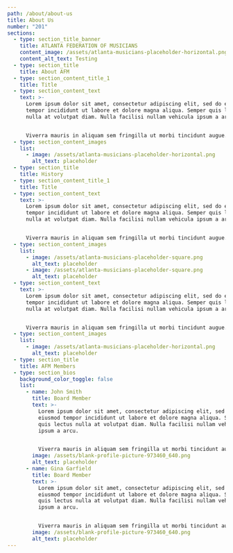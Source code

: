 ```yaml
---
path: /about/about-us
title: About Us
number: "201"
sections:
  - type: section_title_banner
    title: ATLANTA FEDERATION OF MUSICIANS
    content_image: /assets/atlanta-musicians-placeholder-horizontal.png
    content_alt_text: Testing
  - type: section_title
    title: About AFM
  - type: section_content_title_1
    title: Title
  - type: section_content_text
    text: >-
      Lorem ipsum dolor sit amet, consectetur adipiscing elit, sed do eiusmod
      tempor incididunt ut labore et dolore magna aliqua. Semper quis lectus
      nulla at volutpat diam. Nulla facilisi nullam vehicula ipsum a arcu.


      Viverra mauris in aliquam sem fringilla ut morbi tincidunt augue. Purus viverra accumsan in nisl nisi scelerisque. Pellentesque habitant morbi tristique senectus. Non odio euismod lacinia at quis risus sed vulputate odio.
  - type: section_content_images
    list:
      - image: /assets/atlanta-musicians-placeholder-horizontal.png
        alt_text: placeholder
  - type: section_title
    title: History
  - type: section_content_title_1
    title: Title
  - type: section_content_text
    text: >-
      Lorem ipsum dolor sit amet, consectetur adipiscing elit, sed do eiusmod
      tempor incididunt ut labore et dolore magna aliqua. Semper quis lectus
      nulla at volutpat diam. Nulla facilisi nullam vehicula ipsum a arcu.


      Viverra mauris in aliquam sem fringilla ut morbi tincidunt augue. Purus viverra accumsan in nisl nisi scelerisque. Pellentesque habitant morbi tristique senectus. Non odio euismod lacinia at quis risus sed vulputate odio.
  - type: section_content_images
    list:
      - image: /assets/atlanta-musicians-placeholder-square.png
        alt_text: placeholder
      - image: /assets/atlanta-musicians-placeholder-square.png
        alt_text: placeholder
  - type: section_content_text
    text: >-
      Lorem ipsum dolor sit amet, consectetur adipiscing elit, sed do eiusmod
      tempor incididunt ut labore et dolore magna aliqua. Semper quis lectus
      nulla at volutpat diam. Nulla facilisi nullam vehicula ipsum a arcu.


      Viverra mauris in aliquam sem fringilla ut morbi tincidunt augue. Purus viverra accumsan in nisl nisi scelerisque. Pellentesque habitant morbi tristique senectus. Non odio euismod lacinia at quis risus sed vulputate odio.
  - type: section_content_images
    list:
      - image: /assets/atlanta-musicians-placeholder-horizontal.png
        alt_text: placeholder
  - type: section_title
    title: AFM Members
  - type: section_bios
    background_color_toggle: false
    list:
      - name: John Smith
        title: Board Member
        text: >-
          Lorem ipsum dolor sit amet, consectetur adipiscing elit, sed do
          eiusmod tempor incididunt ut labore et dolore magna aliqua. Semper
          quis lectus nulla at volutpat diam. Nulla facilisi nullam vehicula
          ipsum a arcu.


          Viverra mauris in aliquam sem fringilla ut morbi tincidunt augue. Purus viverra accumsan in nisl nis. Semper quis lectus nulla at volutpat diam. Nulla facilisi nullam vehicula ipsum a arcu. Pellentesque habitant morbi tristique senectus
        image: /assets/blank-profile-picture-973460_640.png
        alt_text: placeholder
      - name: Gina Garfield
        title: Board Member
        text: >-
          Lorem ipsum dolor sit amet, consectetur adipiscing elit, sed do
          eiusmod tempor incididunt ut labore et dolore magna aliqua. Semper
          quis lectus nulla at volutpat diam. Nulla facilisi nullam vehicula
          ipsum a arcu.


          Viverra mauris in aliquam sem fringilla ut morbi tincidunt augue. Purus viverra accumsan in nisl nis. Semper quis lectus nulla at volutpat diam. Nulla facilisi nullam vehicula ipsum a arcu. Pellentesque habitant morbi tristique senectus
        image: /assets/blank-profile-picture-973460_640.png
        alt_text: placeholder
---
```

